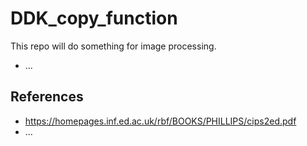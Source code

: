# DDK_copy_function
This repo will do something for image processing. 

* ...


## References
* https://homepages.inf.ed.ac.uk/rbf/BOOKS/PHILLIPS/cips2ed.pdf
* ... 
